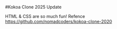 #Kokoa Clone 2025 Update

HTML & CSS are so much fun!
Refence
https://github.com/nomadcoders/kokoa-clone-2020  